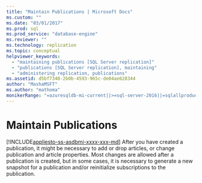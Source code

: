 ```yaml
---
title: "Maintain Publications | Microsoft Docs"
ms.custom: ""
ms.date: "03/01/2017"
ms.prod: sql
ms.prod_service: "database-engine"
ms.reviewer: ""
ms.technology: replication
ms.topic: conceptual
helpviewer_keywords: 
  - "maintaining publications [SQL Server replication]"
  - "publications [SQL Server replication], maintaining"
  - "administering replication, publications"
ms.assetid: d5bf7340-2b0b-4593-965c-de04ae628344
author: "MashaMSFT"
ms.author: "mathoma"
monikerRange: "=azuresqldb-mi-current||>=sql-server-2016||=sqlallproducts-allversions"
---
```

# Maintain Publications
[!INCLUDE[appliesto-ss-asdbmi-xxxx-xxx-md](../../../includes/appliesto-ss-asdbmi-xxxx-xxx-md.md)]
  After you have created a publication, it might be necessary to add or drop articles, or change publication and article properties. Most changes are allowed after a publication is created, but in some cases, it is necessary to generate a new snapshot for a publication and/or reinitialize subscriptions to the publication.
